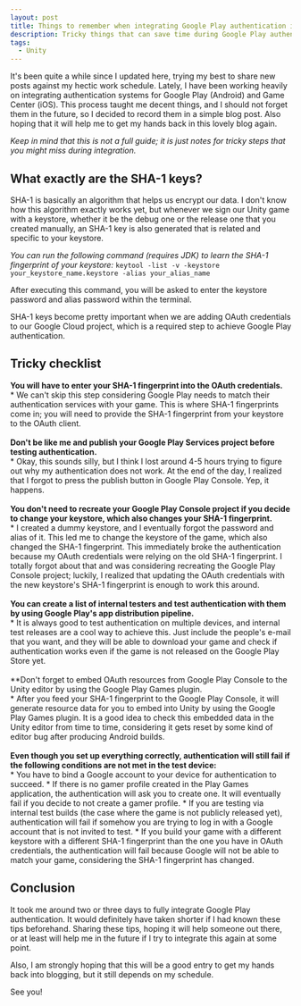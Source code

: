 ```yaml
---
layout: post
title: Things to remember when integrating Google Play authentication in Unity
description: Tricky things that can save time during Google Play authentication integration.
tags:
  - Unity
---
```

It's been quite a while since I updated here, trying my best to share new posts against my hectic work schedule. Lately, I have been working heavily on integrating authentication systems for Google Play (Android) and Game Center (iOS). This process taught me decent things, and I should not forget them in the future, so I decided to record them in a simple blog post. Also hoping that it will help me to get my hands back in this lovely blog again.

_Keep in mind that this is not a full guide; it is just notes for tricky steps that you might miss during integration._

## What exactly are the SHA-1 keys?
SHA-1 is basically an algorithm that helps us encrypt our data. I don't know how this algorithm exactly works yet, but whenever we sign our Unity game with a keystore, whether it be the debug one or the release one that you created manually, an SHA-1 key is also generated that is related and specific to your keystore.

_You can run the following command (requires JDK) to learn the SHA-1 fingerprint of your keystore:_
`keytool -list -v -keystore your_keystore_name.keystore -alias your_alias_name`

After executing this command, you will be asked to enter the keystore password and alias password within the terminal.

SHA-1 keys become pretty important when we are adding OAuth credentials to our Google Cloud project, which is a required step to achieve Google Play authentication.

## Tricky checklist
**You will have to enter your SHA-1 fingerprint into the OAuth credentials.** <br/>
	* We can't skip this step considering Google Play needs to match their authentication services with your game. This is where SHA-1 fingerprints come in; you will need to provide the SHA-1 fingerprint from your keystore to the OAuth client.
<br/><br/>
**Don't be like me and publish your Google Play Services project before testing authentication.** <br/>
	* Okay, this sounds silly, but I think I lost around 4-5 hours trying to figure out why my authentication does not work. At the end of the day, I realized that I forgot to press the publish button in Google Play Console. Yep, it happens.
<br/><br/>
**You don't need to recreate your Google Play Console project if you decide to change your keystore, which also changes your SHA-1 fingerprint.** <br/>
	 * I created a dummy keystore, and I eventually forgot the password and alias of it. This led me to change the keystore of the game, which also changed the SHA-1 fingerprint. This immediately broke the authentication because my OAuth credentials were relying on the old SHA-1 fingerprint. I totally forgot about that and was considering recreating the Google Play Console project; luckily, I realized that updating the OAuth credentials with the new keystore's SHA-1 fingerprint is enough to work this around.
<br/><br/>
**You can create a list of internal testers and test authentication with them by using Google Play's app distribution pipeline.** <br/>
	* It is always good to test authentication on multiple devices, and internal test releases are a cool way to achieve this. Just include the people's e-mail that you want, and they will be able to download your game and check if authentication works even if the game is not released on the Google Play Store yet.
<br/><br/>
**Don't forget to embed OAuth resources from Google Play Console to the Unity editor by using the Google Play Games plugin. <br/>
	* After you feed your SHA-1 fingerprint to the Google Play Console, it will generate resource data for you to embed into Unity by using the Google Play Games plugin. It is a good idea to check this embedded data in the Unity editor from time to time, considering it gets reset by some kind of editor bug after producing Android builds.
<br/><br/>
**Even though you set up everything correctly, authentication will still fail if the following conditions are not met in the test device:** <br/>
	* You have to bind a Google account to your device for authentication to succeed.
	* If there is no gamer profile created in the Play Games application, the authentication will ask you to create one. It will eventually fail if you decide to not create a gamer profile.
	* If you are testing via internal test builds (the case where the game is not publicly released yet), authentication will fail if somehow you are trying to log in with a Google account that is not invited to test.
	* If you build your game with a different keystore with a different SHA-1 fingerprint than the one you have in OAuth credentials, the authentication will fail because Google will not be able to match your game, considering the SHA-1 fingerprint has changed.

## Conclusion
It took me around two or three days to fully integrate Google Play authentication. It would definitely have taken shorter if I had known these tips beforehand. Sharing these tips, hoping it will help someone out there, or at least will help me in the future if I try to integrate this again at some point.

Also, I am strongly hoping that this will be a good entry to get my hands back into blogging, but it still depends on my schedule.

See you!